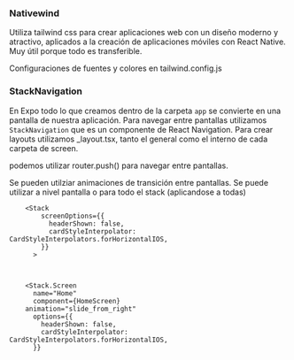### Nativewind

Utiliza tailwind css para crear aplicaciones web con un diseño moderno y atractivo, aplicados a la creación de aplicaciones móviles con React Native. Muy útil porque todo es transferible.

Configuraciones de fuentes y colores en tailwind.config.js

### StackNavigation

En Expo todo lo que creamos dentro de la carpeta `app` se convierte en una pantalla de nuestra aplicación. Para navegar entre pantallas utilizamos `StackNavigation` que es un componente de React Navigation. Para crear layouts utilizamos \_layout.tsx, tanto el general como el interno de cada carpeta de screen.

podemos utilizar router.push() para navegar entre pantallas.

Se pueden utilziar animaciones de transición entre pantallas. Se puede utilizar a nivel pantalla o para todo el stack (aplicandose a todas)

```
    <Stack
        screenOptions={{
          headerShown: false,
          cardStyleInterpolator: CardStyleInterpolators.forHorizontalIOS,
        }}
      >
```
```


    <Stack.Screen
      name="Home"
      component={HomeScreen}
    animation="slide_from_right"
      options={{
        headerShown: false,
        cardStyleInterpolator: CardStyleInterpolators.forHorizontalIOS,
      }}

```

